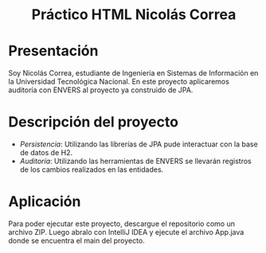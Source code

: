 <div align="center">

# Práctico HTML Nicolás Correa

</div>

# Presentación

Soy Nicolás Correa, estudiante de Ingeniería en Sistemas de Información en la Universidad Tecnológica Nacional. En este proyecto aplicaremos auditoría con ENVERS al proyecto ya construido de JPA.

# Descripción del proyecto

- *Persistencia*: Utilizando las librerías de JPA pude interactuar con la base de datos de H2.
- *Auditoría*: Utilizando las herramientas de ENVERS se llevarán registros de los cambios realizados en las entidades.

# Aplicación

Para poder ejecutar este proyecto, descargue el repositorio como un archivo ZIP. Luego abralo con IntelliJ IDEA y ejecute el archivo App.java donde se encuentra el main del proyecto.
